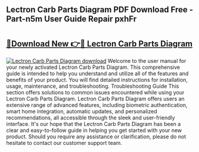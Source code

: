 ## Lectron Carb Parts Diagram PDF Download Free - Part-n5m User Guide Repair pxhFr

# <h2><a href="http://dfum5n.blite.top/?on=Lectron+Carb+Parts+Diagram">🔗Download New 👉🔴 Lectron Carb Parts Diagram</a></h2>

[![Lectron Carb Parts Diagram download](https://i.imgur.com/lujVjoI.png)](http://dfum5n.blite.top/?on=Lectron+Carb+Parts+Diagram)
Welcome to the user manual for your newly activated Lectron Carb Parts Diagram. This comprehensive guide is intended to help you understand and utilize all of the features and benefits of your product. You will find detailed instructions for installation, usage, maintenance, and troubleshooting. Troubleshooting Guide This section offers solutions to common issues encountered while using your Lectron Carb Parts Diagram. Lectron Carb Parts Diagram offers users an extensive range of advanced features, including biometric authentication, smart home integration, automatic updates, and personalized recommendations, all accessible through the sleek and user-friendly interface. It's our hope that the Lectron Carb Parts Diagram has been a clear and easy-to-follow guide in helping you get started with your new product. Should you require any assistance or clarification, please do not hesitate to contact our customer support team.
